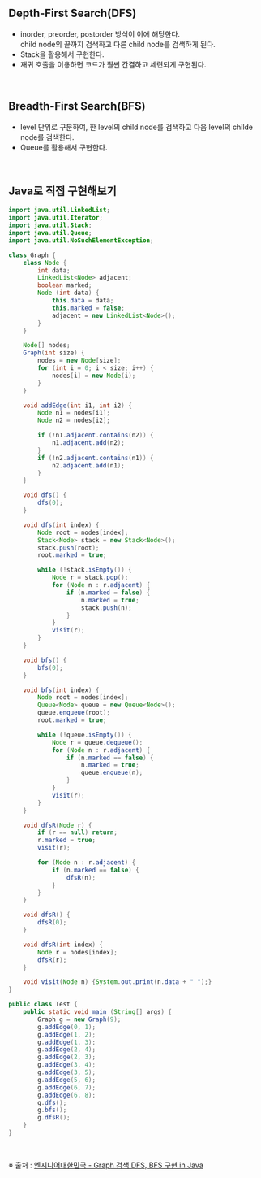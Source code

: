 ## Depth-First Search(DFS)

- inorder, preorder, postorder 방식이 이에 해당한다.  
  child node의 끝까지 검색하고 다른 child node를 검색하게 된다.
- Stack을 활용해서 구현한다.
- 재귀 호출을 이용하면 코드가 훨씬 간결하고 세련되게 구현된다.

</br>

## Breadth-First Search(BFS)

- level 단위로 구분하여, 한 level의 child node를 검색하고 다음 level의 childe node를 검색한다.
- Queue를 활용해서 구현한다.

</br>

## Java로 직접 구현해보기

```java
import java.util.LinkedList;
import java.util.Iterator;
import java.util.Stack;
import java.util.Queue;
import java.util.NoSuchElementException;

class Graph {
    class Node {
        int data;
        LinkedList<Node> adjacent;
        boolean marked;
        Node (int data) {
            this.data = data;
            this.marked = false;
            adjacent = new LinkedList<Node>();
        }
    }

    Node[] nodes;
    Graph(int size) {
        nodes = new Node[size];
        for (int i = 0; i < size; i++) {
            nodes[i] = new Node(i);
        }
    }

    void addEdge(int i1, int i2) {
        Node n1 = nodes[i1];
        Node n2 = nodes[i2];

        if (!n1.adjacent.contains(n2)) {
            n1.adjacent.add(n2);
        }
        if (!n2.adjacent.contains(n1)) {
            n2.adjacent.add(n1);
        }
    }

    void dfs() {
        dfs(0);
    }

    void dfs(int index) {
        Node root = nodes[index];
        Stack<Node> stack = new Stack<Node>();
        stack.push(root);
        root.marked = true;

        while (!stack.isEmpty()) {
            Node r = stack.pop();
            for (Node n : r.adjacent) {
                if (n.marked = false) {
                    n.marked = true;
                    stack.push(n);
                }
            }
            visit(r);
        }
    }

    void bfs() {
        bfs(0);
    }

    void bfs(int index) {
        Node root = nodes[index];
        Queue<Node> queue = new Queue<Node>();
        queue.enqueue(root);
        root.marked = true;

        while (!queue.isEmpty()) {
            Node r = queue.dequeue();
            for (Node n : r.adjacent) {
                if (n.marked == false) {
                    n.marked = true;
                    queue.enqueue(n);
                }
            }
            visit(r);
        }
    }

    void dfsR(Node r) {
        if (r == null) return;
        r.marked = true;
        visit(r);

        for (Node n : r.adjacent) {
            if (n.marked == false) {
                dfsR(n);
            }
        }
    }

    void dfsR() {
        dfsR(0);
    }

    void dfsR(int index) {
        Node r = nodes[index];
        dfsR(r);
    }

    void visit(Node n) {System.out.print(n.data + " ");}
}

public class Test {
    public static void main (String[] args) {
        Graph g = new Graph(9);
        g.addEdge(0, 1);
        g.addEdge(1, 2);
        g.addEdge(1, 3);
        g.addEdge(2, 4);
        g.addEdge(2, 3);
        g.addEdge(3, 4);
        g.addEdge(3, 5);
        g.addEdge(5, 6);
        g.addEdge(6, 7);
        g.addEdge(6, 8);
        g.dfs();
        g.bfs();
        g.dfsR();
    }
}
```

</br>

※ 출처 : [엔지니어대한민국 - Graph 검색 DFS, BFS 구현 in Java](https://www.youtube.com/watch?v=_hxFgg7TLZQ&ab_channel=%EC%97%94%EC%A7%80%EB%8B%88%EC%96%B4%EB%8C%80%ED%95%9C%EB%AF%BC%EA%B5%AD)
